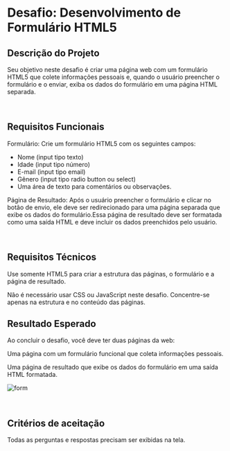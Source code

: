 <h1>Desafio: Desenvolvimento de Formulário HTML5</h1>

<h2>Descrição do Projeto</h2>
<p>Seu objetivo neste desafio é criar uma página web com um formulário HTML5 que colete informações pessoais e, quando o usuário preencher o formulário e o enviar, exiba os dados do formulário em uma página HTML separada.</p>
<br>

<h2>Requisitos Funcionais</h2>
<span>Formulário: Crie um formulário HTML5 com os seguintes campos:</span>

<ul>
  <li>Nome (input tipo texto)</li>
  <li>Idade (input tipo número)</li>
  <li>E-mail (input tipo email)</li>
  <li>Gênero (input tipo radio button ou select)</li>
  <li>Uma área de texto para comentários ou observações.</li>
</ul>

<p>
  Página de Resultado: Após o usuário preencher o formulário e clicar no botão de envio, ele deve ser redirecionado para uma página separada que exibe os dados do formulário.Essa página de resultado deve ser formatada como uma saída HTML e deve incluir os dados preenchidos pelo usuário.
</p>
<br>

<h2>Requisitos Técnicos</h2>

<p>
  Use somente HTML5 para criar a estrutura das páginas, o formulário e a página de resultado.
</p>

<p>
  Não é necessário usar CSS ou JavaScript neste desafio. Concentre-se apenas na estrutura e no conteúdo das páginas.
</p>

<h2>Resultado Esperado</h2>

<span>Ao concluir o desafio, você deve ter duas páginas da web:</span>

<p>Uma página com um formulário funcional que coleta informações pessoais.</p>
<p>Uma página de resultado que exibe os dados do formulário em uma saída HTML formatada.</p>

![form](/img/form.png)

<br>
<h2>Critérios de aceitação</h2>
<p>Todas as perguntas e respostas precisam ser exibidas na tela.</p>
